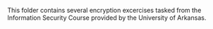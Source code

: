 This folder contains several encryption excercises tasked from the Information Security Course provided by the University of Arkansas.
